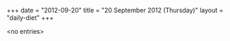 +++
date = "2012-09-20"
title = "20 September 2012 (Thursday)"
layout = "daily-diet"
+++


\<no entries\>

